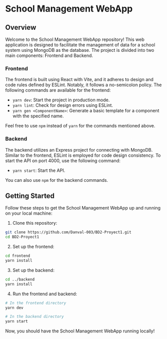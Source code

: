 # School Management WebApp

## Overview

Welcome to the School Management WebApp repository! This web application is designed to facilitate the management of data for a school system using MongoDB as the database. The project is divided into two main components: Frontend and Backend.

### Frontend

The frontend is built using React with Vite, and it adheres to design and code rules defined by ESLint. Notably, it follows a no-semicolon policy. The following commands are available for the frontend:

- `yarn dev`: Start the project in production mode.
- `yarn lint`: Check for design errors using ESLint.
- `yarn gen <ComponentName>`: Generate a basic template for a component with the specified name.

Feel free to use `npm` instead of `yarn` for the commands mentioned above.

### Backend

The backend utilizes an Express project for connecting with MongoDB. Similar to the frontend, ESLint is employed for code design consistency. To start the API on port 4000, use the following command:

- `yarn start`: Start the API.

You can also use `npm` for the backend commands.

## Getting Started

Follow these steps to get the School Management WebApp up and running on your local machine:

1. Clone this repository:

```bash
git clone https://github.com/Danval-003/BD2-Proyect1.git
cd BD2-Proyect1
```

2. Set up the frontend:

```bash
cd frontend
yarn install
```

3. Set up the backend:

```bash
cd ../backend
yarn install
```

4. Run the frontend and backend:

```bash
# In the frontend directory
yarn dev

# In the backend directory
yarn start
```

Now, you should have the School Management WebApp running locally!
